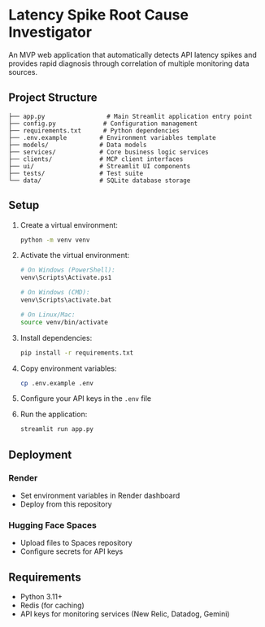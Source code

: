 # Latency Spike Root Cause Investigator

An MVP web application that automatically detects API latency spikes and provides rapid diagnosis through correlation of multiple monitoring data sources.

## Project Structure

```
├── app.py                 # Main Streamlit application entry point
├── config.py             # Configuration management
├── requirements.txt      # Python dependencies
├── .env.example         # Environment variables template
├── models/              # Data models
├── services/            # Core business logic services
├── clients/             # MCP client interfaces
├── ui/                  # Streamlit UI components
├── tests/               # Test suite
└── data/                # SQLite database storage
```

## Setup

1. Create a virtual environment:
   ```bash
   python -m venv venv
   ```

2. Activate the virtual environment:
   ```bash
   # On Windows (PowerShell):
   venv\Scripts\Activate.ps1
   
   # On Windows (CMD):
   venv\Scripts\activate.bat
   
   # On Linux/Mac:
   source venv/bin/activate
   ```

3. Install dependencies:
   ```bash
   pip install -r requirements.txt
   ```

4. Copy environment variables:
   ```bash
   cp .env.example .env
   ```

5. Configure your API keys in the `.env` file

6. Run the application:
   ```bash
   streamlit run app.py
   ```

## Deployment

### Render
- Set environment variables in Render dashboard
- Deploy from this repository

### Hugging Face Spaces
- Upload files to Spaces repository
- Configure secrets for API keys

## Requirements

- Python 3.11+
- Redis (for caching)
- API keys for monitoring services (New Relic, Datadog, Gemini)